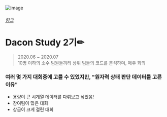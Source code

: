 ![image](https://user-images.githubusercontent.com/59557720/94132723-a8490d80-fe9a-11ea-92e8-25cfd09b7a47.png)
###### [링크](https://dacon.io/competitions/official/235551/overview/ "원자력 상태 판단  바로가기")
# Dacon Study 2기✏
> 2020.06 ~ 2020.07   
> 10명 이하의 소수 팀원들끼리 상위 팀들의 코드를 분석하며, 매주 회의
### 여러 몇 가지 대회중에 고를 수 있었지만, "원자력 상태 판단 데이터를 고른 이유"
+ 용량이 큰 시계열 데이터를 다뤄보고 싶었음!
+ 참여팀이 많은 대회 
+ 상금이 크게 걸린 대회

